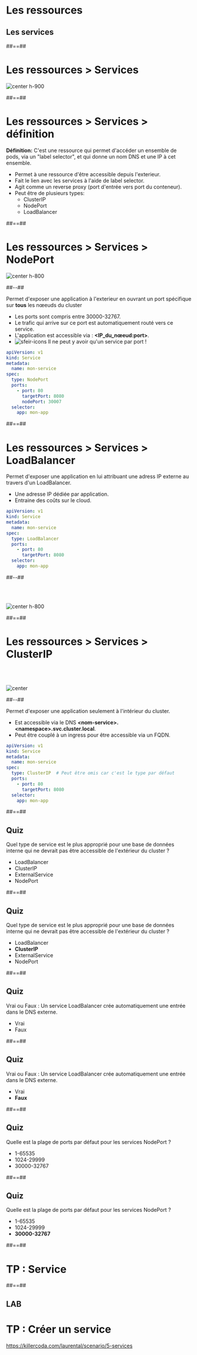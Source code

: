 <!-- .slide: class="transition"-->

# Les ressources
## Les services

##==##

<!-- .slide:-->

# Les ressources > **Services**

![center h-900](./assets/images/services.png)

##==##

<!-- .slide:-->

# Les ressources > Services > **définition**
**Définition:** C'est une ressource qui permet d'accéder un ensemble de pods, via un "label selector", et qui donne un nom DNS et une IP à cet ensemble.
* Permet à une ressource d'être accessible depuis l'exterieur.
* Fait le lien avec les services à l'aide de label selector.
* Agit comme un reverse proxy (port d'entrée vers port du conteneur).
* Peut être de plusieurs types:
  * ClusterIP
  * NodePort
  * LoadBalancer

##==##

<!-- .slide: class="two-column with-code-bg-dark" -->

# Les ressources > Services > **NodePort**

![center h-800](./assets/images/NodePort.png)

##--##

Permet d'exposer une application à l'exterieur en ouvrant un port spécifique sur **tous** les nœeuds du cluster
* Les ports sont compris entre 30000-32767.
* Le trafic qui arrive sur ce port est automatiquement routé vers ce service.
* L'application est accessible via : **<IP_du_nœeud:port>**.
* ![sfeir-icons](alert-triangle)<!-- .element: style="--icon-size:48px; --icon-color:red;" --> Il ne peut y avoir qu'un service par port !

```yaml
apiVersion: v1
kind: Service
metadata:
  name: mon-service
spec:
  type: NodePort
  ports:
    - port: 80
      targetPort: 8080
      nodePort: 30007
  selector:
    app: mon-app
```

##==##

<!-- .slide: class="two-column with-code-bg-dark" -->

# Les ressources > Services > **LoadBalancer**

Permet d'exposer une application en lui attribuant une adress IP externe au travers d'un LoadBalancer.
* Une adresse IP dédiée par application.
* Entraine des coûts sur le cloud.

```yaml
apiVersion: v1
kind: Service
metadata:
  name: mon-service
spec:
  type: LoadBalancer
  ports:
    - port: 80
      targetPort: 8080
  selector:
    app: mon-app
```

##--##

<br><br>

![center h-800](./assets/images/service-loadbalancer.png)

##==##

<!-- .slide: class="two-column with-code-bg-dark" -->

# Les ressources > Services > **ClusterIP**

<br><br>  

![center](./assets/images/service-clusterip.png)

##--##

Permet d'exposer une application seulement à l'intérieur du cluster.
* Est accessible via le DNS **\<nom-service\>.\<namespace\>.svc.cluster.local**.
* Peut être couplé à un ingress pour être accessible via un FQDN.

```yaml
apiVersion: v1
kind: Service
metadata:
  name: mon-service
spec:
  type: ClusterIP  # Peut être omis car c'est le type par défaut
  ports:
    - port: 80
      targetPort: 8080
  selector:
    app: mon-app
```
##==##

<!-- .slide: class="exercice" -->
## Quiz

Quel type de service est le plus approprié pour une base de données interne qui ne devrait pas être accessible de l'extérieur du cluster ?
* LoadBalancer
* ClusterIP
* ExternalService
* NodePort

##==##

<!-- .slide: class="exercice" -->
## Quiz

Quel type de service est le plus approprié pour une base de données interne qui ne devrait pas être accessible de l'extérieur du cluster ?
* LoadBalancer
* **ClusterIP**
* ExternalService
* NodePort

##==##

<!-- .slide: class="exercice" -->
## Quiz

Vrai ou Faux : Un service LoadBalancer crée automatiquement une entrée dans le DNS externe.
* Vrai
* Faux

##==##

<!-- .slide: class="exercice" -->
## Quiz

Vrai ou Faux : Un service LoadBalancer crée automatiquement une entrée dans le DNS externe.
* Vrai
* **Faux**

##==##

<!-- .slide: class="exercice" -->
## Quiz

Quelle est la plage de ports par défaut pour les services NodePort ?
* 1-65535
* 1024-29999
* 30000-32767

##==##

<!-- .slide: class="exercice" -->
## Quiz

Quelle est la plage de ports par défaut pour les services NodePort ?
* 1-65535
* 1024-29999
* **30000-32767**

##==##

<!-- .slide: class="transition-bg-sfeir-2" -->

# TP : Service

##==##

<!-- .slide: class="exercice"-->
## LAB
# TP : Créer un service

https://killercoda.com/laurental/scenario/5-services
